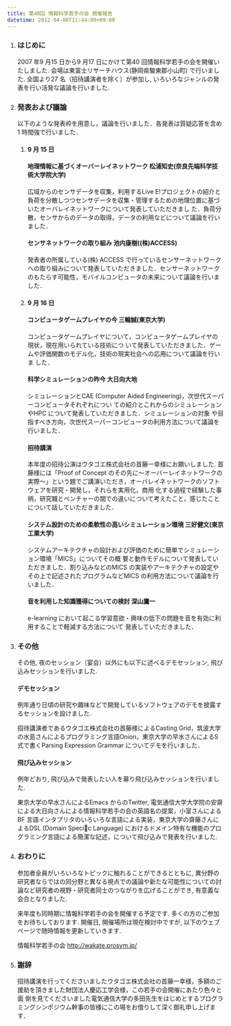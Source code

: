 ```yaml
---
title: 第40回 情報科学若手の会 開催報告
datetime: 2012-04-08T11:44:00+09:00
---
```


<div class="entry_body">

1.  ### はじめに

    2007 年9 月15 日から9 月17 日にかけて第40 回情報科学若手の会を開催いたしました. 会場は東富士リサーチハウス(静岡県駿東郡小山町) で行いました. 全国より27 名（招待講演者を除く）が参加し, いろいろなジャンルの発表を行い活発な議論を行いました.

2.  ### 発表および議論

    以下のような発表枠を用意し，議論を行いました．各発表は質疑応答を含め1 時間強で行いました．

    1.  #### 9 月 15 日

        #### 地理情報に基づくオーバーレイネットワーク 松浦知史(奈良先端科学技術大学院大学)

        広域からのセンサデータを収集，利用するLive E!プロジェクトの紹介と負荷を分散しつつセンサデータを収集・管理するための地理位置に基づいたオーバレイネットワークについて発表していただきまし た．負荷分散，センサからのデータの取得，データの利用などについて議論を行いました．

        #### センサネットワークの取り組み 池内康樹((株)ACCESS)

        発表者の所属している(株) ACCESS で行っているセンサーネットワークへの取り組みについて発表していただきました．センサーネットワークのもたらす可能性，モバイルコンピュータの未来について議論を行いました．

    2.  #### 9 月 16 日

        #### コンピュータゲームプレイヤの今 三輪誠(東京大学)

        コンピュータゲームプレイヤについて，コンピュータゲームプレイヤの現状，現在用いられている技術につ いて発表していただきました．ゲームや評価関数のモデル化，技術の現実社会への応用について議論を行いま した．

        #### 科学シミュレーションの昨今 大日向大地

        シミュレーションとCAE (Computer Aided Engineering)，次世代スーパーコンピュータそれぞれについ ての紹介とこれからのシミュレーションやHPC について発表していただきました．シミュレーションの対象 や目指すべき方向，次世代スーパーコンピュータの利用方法について議論を行いました．

        #### 招待講演

        本年度の招待公演はウタゴエ株式会社の首藤一幸様にお願いしました. 首藤様には「Proof of Concept のその先に～オーバーレイネットワークの実際～」という題でご講演いただき，オーバレイネットワークのソフトウェアを研究・開発し，それらを実用化，商用 化する過程で経験した事柄，研究職とベンチャーの間での違いについて考えたこと，感じたことについて話していただきました．

        #### システム設計のための柔軟性の高いシミュレーション環境 三好健文(東京工業大学)

        システムアーキテクチャの設計および評価のために簡単でシミュレーション環境「MICS」についてその概 要と動作モデルについて発表していただきました．割り込みなどのMICS の実装やアーキテクチャの設定や その上で記述されたプログラムなどMICS の利用方法について議論を行いました．

        #### 音を利用した知識獲得についての検討 深山鷹一

        e-learning において起こる学習意欲・興味の低下の問題を音を有効に利用することで軽減する方法について 発表していただきました．

3.  ### その他

    その他, 夜のセッション（宴会）以外にも以下に述べるデモセッション, 飛び込みセッションを行いました.

    #### デモセッション

    例年通り日頃の研究や趣味などで開発しているソフトウェアのデモを披露するセッションを設けました.

    招待講演者であるウタゴエ株式会社の首藤様によるCasting Grid，筑波大学の水島さんによるプログラミング言語Onion，東京大学の早水さんによるS 式で書くParsing Expression Grammar についてデモを行いました．

    #### 飛び込みセッション

    例年どおり, 飛び込みで発表したい人を募り飛び込みセッションを行いました.

    東京大学の早水さんによるEmacs からのTwitter, 電気通信大学大学院の安齋による大日向さんによる情報科学若手の会の英語名の提案，小室さんによるBF 言語インタプリタのいろいろな言語による実装，東京大学の齋藤さんによるDSL (Domain Specic Language) におけるドメイン特有な機能のプログラミング言語による簡潔な記述，について飛び込みで発表を行いました.

4.  ### おわりに

    参加者全員がいろいろなトピックに触れることができるとともに, 異分野の研究者ならではの同分野と異なる視点での議論や新たな可能性についての討論など研究者の視野・研究者同士のつながりを広げることができ, 有意義な会合となりました.

    来年度も同時期に情報科学若手の会を開催する予定です. 多くの方のご参加をお待ちしております. 開催日, 開催場所は現在検討中ですが, 以下のウェブページで随時情報を更新していきます.

    情報科学若手の会 http://wakate.prosym.jp/

5.  ### 謝辞

    招待講演を行ってくださいましたウタゴエ株式会社の首藤一幸様，多額のご援助を頂きました財団法人慶応工学会様，この若手の会開催にあたり色々と面 倒を見てくださいました電気通信大学の多田先生をはじめとするプログラミングシンポジウム幹事の皆様にこの場をお借りして深く御礼申し上げます．

</div>